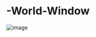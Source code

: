 # -World-Window
![image](https://user-images.githubusercontent.com/103760832/181005258-6c142f54-e0c8-45b2-a2ac-21cb8dffc66b.png)
